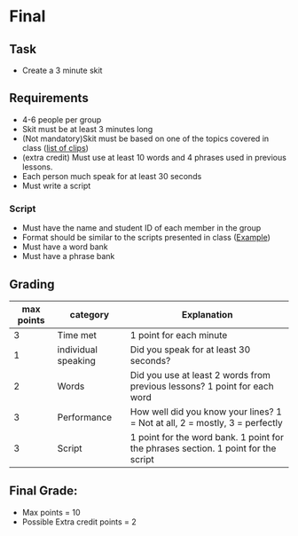 # Final

## Task
- Create a 3 minute skit

## Requirements
- 4-6 people per group
- Skit must be at least 3 minutes long
- (Not mandatory)Skit must be based on one of the topics covered in class ([list of clips](https://github.com/crazcalm/oral-english/tree/master/clips))
- (extra credit) Must use at least 10 words and 4 phrases used in previous lessons.
- Each person much speak for at least 30 seconds
- Must write a script

### Script

- Must have the name and student ID of each member in the group
- Format should be similar to the scripts presented in class ([Example](https://github.com/crazcalm/oral-english/blob/master/clips/protect_your_home.md))
- Must have a word bank
- Must have a phrase bank


## Grading

|max points| category|Explanation|
|----------|---------|-----------|
|3|Time met| 1 point for each minute|
|1|individual speaking |Did you speak for at least 30 seconds?|
|2|Words|Did you use at least 2 words from previous lessons? 1 point for each word|
|3|Performance|How well did you know your lines? 1 = Not at all, 2 = mostly, 3 = perfectly|
|3|Script|1 point for the word bank. 1 point for the phrases section. 1 point for the script|

## Final Grade:

- Max points = 10
- Possible Extra credit points = 2